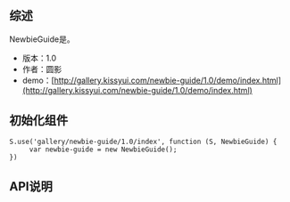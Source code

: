 ## 综述

NewbieGuide是。

* 版本：1.0
* 作者：圆影
* demo：[http://gallery.kissyui.com/newbie-guide/1.0/demo/index.html](http://gallery.kissyui.com/newbie-guide/1.0/demo/index.html)

## 初始化组件
		
    S.use('gallery/newbie-guide/1.0/index', function (S, NewbieGuide) {
         var newbie-guide = new NewbieGuide();
    })
	
	

## API说明
